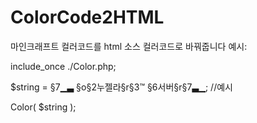 # ColorCode2HTML
마인크래프트 컬러코드를 html 소스 컬러코드로 바꿔줍니다 예시:

include_once ./Color.php;

$string = §7▁▃ §o§2누젤라§r§3™ §6서버§r§7▃▁; //예시

Color( $string );
